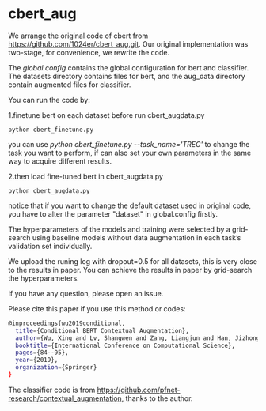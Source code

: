 # cbert_aug
We arrange the original code of cbert from https://github.com/1024er/cbert_aug.git. 
Our original implementation was two-stage, for convenience, we rewrite the code. 

The *global.config* contains the global configuration for bert and classifier.
The datasets directory contains files for bert, and the aug_data directory contain augmented files for classifier.

You can run the code by: 

1.finetune bert on each dataset before run cbert_augdata.py

  ```python cbert_finetune.py```
  
  you can use *python cbert_finetune.py --task_name='TREC'* to change the task you want to perform, if can also set your own parameters in the same way to acquire different results.
  
2.then load fine-tuned bert in cbert_augdata.py

  ```python cbert_augdata.py```
  
  notice that if you want to change the default dataset used in original code, you have to alter the parameter "dataset" in global.config firstly.

The hyperparameters of the models and training were selected by a grid-search using baseline models without data augmentation in each task’s validation set individually.

We upload the runing log with dropout=0.5 for all datasets, this is very close to the results in paper. You can achieve the results in paper by grid-search the hyperparameters.

If you have any question, please open an issue.

Please cite this paper if you use this method or codes:
```sh
@inproceedings{wu2019conditional,
  title={Conditional BERT Contextual Augmentation},
  author={Wu, Xing and Lv, Shangwen and Zang, Liangjun and Han, Jizhong and Hu, Songlin},
  booktitle={International Conference on Computational Science},
  pages={84--95},
  year={2019},
  organization={Springer}
}
```


The classifier code is from <https://github.com/pfnet-research/contextual_augmentation>, thanks to the author.
